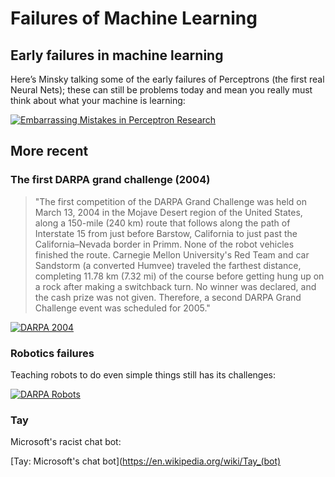 # Failures of Machine Learning

## Early failures in machine learning
Here’s Minsky talking some of the early failures of Perceptrons (the first real Neural Nets); these can still be problems today and mean you really must think about what your machine is learning: 

[![Embarrassing Mistakes in Perceptron Research](http://img.youtube.com/vi/3JjDmFV_YwQ/0.jpg)](http://www.youtube.com/watch?v=3JjDmFV_YwQ "Marvin Minsky - Embarrassing mistakes in perceptron research")

## More recent
### The first DARPA grand challenge (2004)

> "The first competition of the DARPA Grand Challenge was held on March 13, 2004 in the Mojave Desert region of the United States, along a 150-mile (240 km) route that follows along the path of Interstate 15 from just before Barstow, California to just past the California–Nevada border in Primm. None of the robot vehicles finished the route. Carnegie Mellon University's Red Team and car Sandstorm (a converted Humvee) traveled the farthest distance, completing 11.78 km (7.32 mi) of the course before getting hung up on a rock after making a switchback turn. No winner was declared, and the cash prize was not given. Therefore, a second DARPA Grand Challenge event was scheduled for 2005."

[![DARPA 2004](http://img.youtube.com/vi/wTDG5gjwPGo/0.jpg)](http://www.youtube.com/watch?v=wTDG5gjwPGo "DARPA 2004")

### Robotics failures

Teaching robots to do even simple things still has its challenges:

[![DARPA Robots](http://img.youtube.com/vi/g0TaYhjpOfo/0.jpg)](http://www.youtube.com/watch?v=g0TaYhjpOfo "DARPA Robots")

### Tay

Microsoft's racist chat bot: 

[Tay: Microsoft's chat bot](https://en.wikipedia.org/wiki/Tay_(bot)


